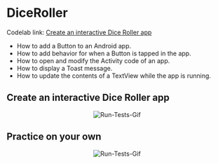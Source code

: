 # DiceRoller


Codelab link: [Create an interactive Dice Roller app](https://developer.android.com/codelabs/basic-android-kotlin-training-create-dice-roller-app-with-button)

* How to add a Button to an Android app.
* How to add behavior for when a Button is tapped in the app.
* How to open and modify the Activity code of an app.
* How to display a Toast message.
* How to update the contents of a TextView while the app is running.


## Create an interactive Dice Roller app

<div align="center">
<img align="center" alt="Run-Tests-Gif" src="https://github.com/knludi/DiceRoller/blob/master/README/dice-roller.gif">
</div>


## Practice on your own
<div align="center">
<img align="center" alt="Run-Tests-Gif" src="https://github.com/knludi/DiceRoller/blob/master/README/dice-roller-2.gif">
</div>

